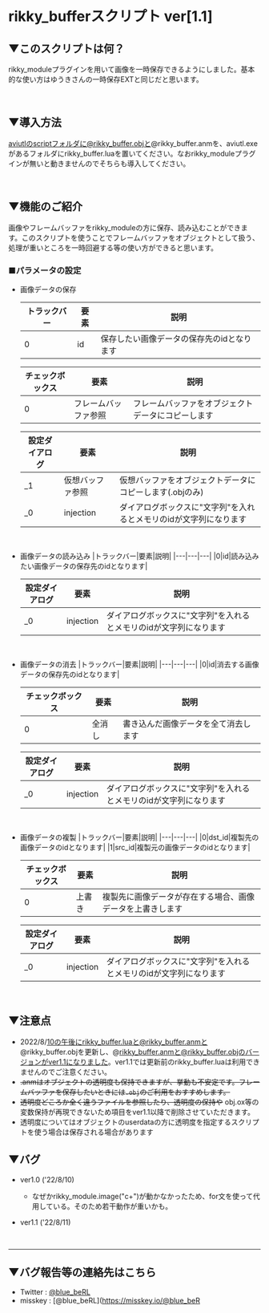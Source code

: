 # rikky_bufferスクリプト ver[1.1]

## ▼このスクリプトは何？
rikky_moduleプラグインを用いて画像を一時保存できるようにしました。基本的な使い方はゆうきさんの一時保存EXTと同じだと思います。

<br>

## ▼導入方法
aviutlのscriptフォルダに@rikky_buffer.objと@rikky_buffer.anmを、aviutl.exeがあるフォルダにrikky_buffer.luaを置いてください。なおrikky_moduleプラグインが無いと動きませんのでそちらも導入してください。

<br>

## ▼機能のご紹介
画像やフレームバッファをrikky_moduleの方に保存、読み込むことができます。このスクリプトを使うことでフレームバッファをオブジェクトとして扱う、処理が重いところを一時回避する等の使い方ができると思います。


### ■パラメータの設定
- 画像データの保存

    |トラックバー|要素|説明|
    |---|---|---|
    |0|id|保存したい画像データの保存先のidとなります|

    |チェックボックス|要素|説明|
    |---|---|---|
    |0|フレームバッファ参照|フレームバッファをオブジェクトデータにコピーします|

    |設定ダイアログ|要素|説明|
    |---|---|---|
    |_1|仮想バッファ参照|仮想バッファをオブジェクトデータにコピーします(.objのみ)|
    |_0|injection|ダイアログボックスに"文字列"を入れるとメモリのidが文字列になります|

<br>

- 画像データの読み込み
    |トラックバー|要素|説明|
    |---|---|---|
    |0|id|読み込みたい画像データの保存先のidとなります|

    |設定ダイアログ|要素|説明|
    |---|---|---|
    |_0|injection|ダイアログボックスに"文字列"を入れるとメモリのidが文字列になります|

<br>

- 画像データの消去
    |トラックバー|要素|説明|
    |---|---|---|
    |0|id|消去する画像データの保存先のidとなります|

    |チェックボックス|要素|説明|
    |---|---|---|
    |0|全消し|書き込んだ画像データを全て消去します|

    |設定ダイアログ|要素|説明|
    |---|---|---|
    |_0|injection|ダイアログボックスに"文字列"を入れるとメモリのidが文字列になります|

<br>

- 画像データの複製
    |トラックバー|要素|説明|
    |---|---|---|
    |0|dst_id|複製先の画像データのidとなります|
    |1|src_id|複製元の画像データのidとなります|

    |チェックボックス|要素|説明|
    |---|---|---|
    |0|上書き|複製先に画像データが存在する場合、画像データを上書きします|

    |設定ダイアログ|要素|説明|
    |---|---|---|
    |_0|injection|ダイアログボックスに"文字列"を入れるとメモリのidが文字列になります|

<br>

## ▼注意点
- 2022/8/10の午後にrikky_buffer.luaと@rikky_buffer.anmと@rikky_buffer.objを更新し、@rikky_buffer.anmと@rikky_buffer.objのバージョンがver1.1になりました。ver1.1では更新前のrikky_buffer.luaは利用できませんのでご注意ください。
- ~~.anmはオブジェクトの透明度も保持できますが、挙動も不安定です。フレームバッファを保存したいときには`.obj`のご利用をおすすめします。~~
- ~~透明度どころか全く違うファイルを参照したり、透明度の保持や~~ 
obj.ox等の変数保持が再現できないため項目をver1.1以降で削除させていただきます。
- 透明度についてはオブジェクトのuserdataの方に透明度を指定するスクリプトを使う場合は保存される場合があります

## ▼バグ
- ver1.0 ('22/8/10)
    - なぜかrikky_module.image("c+")が動かなかったため、for文を使って代用している。そのため若干動作が重いかも。

- ver1.1 ('22/8/11)

<br>

---
## ▼バグ報告等の連絡先はこちら
- Twitter : [@blue_beRL](https://twitter.com/blue_beRL)
- misskey : [@blue_beRL](https://misskey.io/@blue_beR
